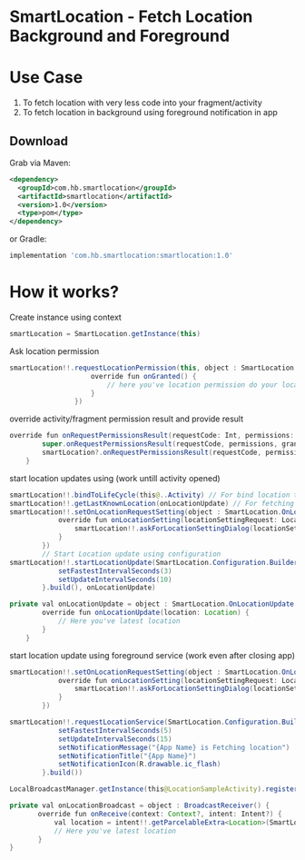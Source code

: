 # SmartLocation - Fetch Location Background and Foreground

# Use Case
1. To fetch location with very less code into your fragment/activity
2. To fetch location in background using foreground notification in app

Download
--------

Grab via Maven:
```xml
<dependency>
  <groupId>com.hb.smartlocation</groupId>
  <artifactId>smartlocation</artifactId>
  <version>1.0</version>
  <type>pom</type>
</dependency>
```
or Gradle:
```groovy
implementation 'com.hb.smartlocation:smartlocation:1.0'
```

# How it works?

Create instance using context

```java
smartLocation = SmartLocation.getInstance(this) 
```

Ask location permission
```java
smartLocation!!.requestLocationPermission(this, object : SmartLocation.OnLocationPermission {
                    override fun onGranted() {
                        // here you've location permission do your location stuff here
                    }
                })
```

override activity/fragment permission result and provide result
```java
override fun onRequestPermissionsResult(requestCode: Int, permissions: Array<String>, grantResults: IntArray) {
        super.onRequestPermissionsResult(requestCode, permissions, grantResults)
        smartLocation?.onRequestPermissionsResult(requestCode, permissions, grantResults)
    }
```
start location updates using (work untill activity opened)
```java
smartLocation!!.bindToLifeCycle(this@..Activity) // For bind location to activity
smartLocation!!.getLastKnownLocation(onLocationUpdate) // For fetching last known location (optional)
smartLocation!!.setOnLocationRequestSetting(object : SmartLocation.OnLocationSetting { // For location request
            override fun onLocationSetting(locationSettingRequest: LocationSettingsRequest) {
                smartLocation!!.askForLocationSettingDialog(locationSettingRequest, this@...Activity)
            }
        })
        // Start Location update using configuration
smartLocation!!.startLocationUpdate(SmartLocation.Configuration.Builder().apply {
            setFastestIntervalSeconds(3)
            setUpdateIntervalSeconds(10)
        }.build(), onLocationUpdate)
```

```java
private val onLocationUpdate = object : SmartLocation.OnLocationUpdate {
        override fun onLocationUpdate(location: Location) {
            // Here you've latest location
        }
    }
```

start location update using foreground service (work even after closing app)
```java
smartLocation!!.setOnLocationRequestSetting(object : SmartLocation.OnLocationSetting {
            override fun onLocationSetting(locationSettingRequest: LocationSettingsRequest) {
                smartLocation!!.askForLocationSettingDialog(locationSettingRequest, this@LocationSampleActivity)
            }
        })

smartLocation!!.requestLocationService(SmartLocation.Configuration.Builder().apply {
            setFastestIntervalSeconds(5)
            setUpdateIntervalSeconds(15)
            setNotificationMessage("{App Name} is Fetching location")
            setNotificationTitle("{App Name}")
            setNotificationIcon(R.drawable.ic_flash)
        }.build())

LocalBroadcastManager.getInstance(this@LocationSampleActivity).registerReceiver(onLocationBroadcast,IntentFilter(SmartLocationService.ACTION_BROADCAST))        
```

 ```java
 private val onLocationBroadcast = object : BroadcastReceiver() {
        override fun onReceive(context: Context?, intent: Intent?) {
            val location = intent!!.getParcelableExtra<Location>(SmartLocationService.EXTRA_LOCATION)
            // Here you've latest location
        }
}
```
    

